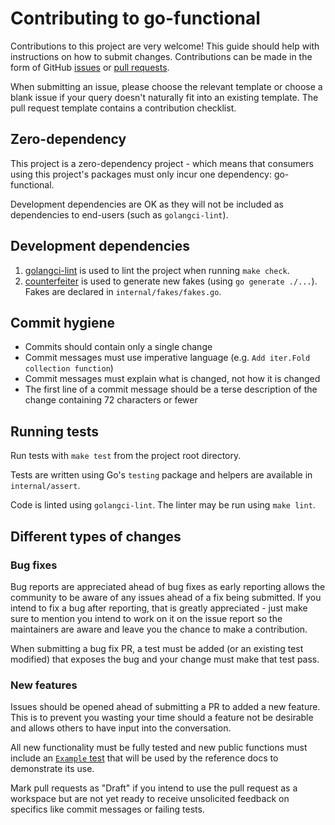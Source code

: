 # Contributing to go-functional

Contributions to this project are very welcome! This guide should help with instructions on how to
submit changes. Contributions can be made in the form of GitHub
[issues](https://github.com/BooleanCat/go-functional/issues) or
[pull requests](https://github.com/BooleanCat/go-functional/pulls).

When submitting an issue, please choose the relevant template or choose a blank issue if your query
doesn't naturally fit into an existing template. The pull request template contains a contribution
checklist.

## Zero-dependency

This project is a zero-dependency project - which means that consumers using this project's packages
must only incur one dependency: go-functional.

Development dependencies are OK as they will not be included as dependencies to end-users (such as
`golangci-lint`).

## Development dependencies

1. [golangci-lint](https://github.com/golangci/golangci-lint) is used to lint the project when
   running `make check`.
2. [counterfeiter](https://github.com/maxbrunsfeld/counterfeiter) is used to generate new fakes
   (using `go generate ./...`). Fakes are declared in `internal/fakes/fakes.go`.

## Commit hygiene

- Commits should contain only a single change
- Commit messages must use imperative language (e.g. `Add iter.Fold collection function`)
- Commit messages must explain what is changed, not how it is changed
- The first line of a commit message should be a terse description of the change containing 72
  characters or fewer

## Running tests

Run tests with `make test` from the project root directory.

Tests are written using Go's `testing` package and helpers are available in `internal/assert`.

Code is linted using `golangci-lint`. The linter may be run using `make lint`.

## Different types of changes

### Bug fixes

Bug reports are appreciated ahead of bug fixes as early reporting allows the community to be aware
of any issues ahead of a fix being submitted. If you intend to fix a bug after reporting, that is
greatly appreciated - just make sure to mention you intend to work on it on the issue report so the
maintainers are aware and leave you the chance to make a contribution.

When submitting a bug fix PR, a test must be added (or an existing test modified) that exposes the
bug and your change must make that test pass.

### New features

Issues should be opened ahead of submitting a PR to added a new feature. This is to prevent you
wasting your time should a feature not be desirable and allows others to have input into the
conversation.

All new functionality must be fully tested and new public functions must include an
[`Example` test](https://go.dev/blog/examples) that will be used by the reference docs to
demonstrate its use.

Mark pull requests as "Draft" if you intend to use the pull request as a workspace but are not yet
ready to receive unsolicited feedback on specifics like commit messages or failing tests.
